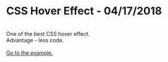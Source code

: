 <h1>CSS Hover Effect - 04/17/2018</h1>
<br>
One of the best CSS hover effect.<br>
Advantage - less code.<br>
<br><a href="http://api.smartcodingsystem.com/web/css_hover_effect.php" target="_blank">Go to the example.</a>